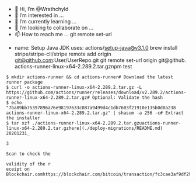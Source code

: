 - 👋 Hi, I’m @Wrathchyld
- 👀 I’m interested in ...
- 🌱 I’m currently learning ...
- 💞️ I’m looking to collaborate on ...
- 📫 How to reach me ...
git remote set-url
<!---
Wrathchyld/Wrathchyld is a ✨ special ✨ repository because its `README.md` (this file) appears on your GitHub profile.
You can click the Preview link to take a look at your changes.
--->
- name: Setup Java JDK
  uses: actions/setup-java@v3.1.0
brew install stripe/stripe-cli/stripe
remote add origin git@github.com:User/UserRepo.git
git remote set-url origin git@github.
actions-runner-linux-x64-2.289.2.tar.gznpm test
```# Create a folder
$ mkdir actions-runner && cd actions-runner# Download the latest runner package
$ curl -o actions-runner-linux-x64-2.289.2.tar.gz -L https://github.com/actions/runner/releases/download/v2.289.2/actions-runner-linux-x64-2.289.2.tar.gz# Optional: Validate the hash
$ echo "7ba89bb75397896a76e98197633c087a9499d4c1db7603f21910e135b0d0a238  actions-runner-linux-x64-2.289.2.tar.gz" | shasum -a 256 -c# Extract the installer
$ tar xzf ./actions-runner-linux-x64-2.289.2.tar.gzuactions-runner-linux-x64-2.289.2.tar.gzhere](./deploy-migrations/README.md)
20201231_

3

Scan to check the

validity of the r
eceipt on Blockchair.comhttps://blockchair.com/bitcoin/transaction/fc3cae3af9df29281f9855ea1d8fe92f7c20d2632cd41d1615a9bc5801b6c0df
